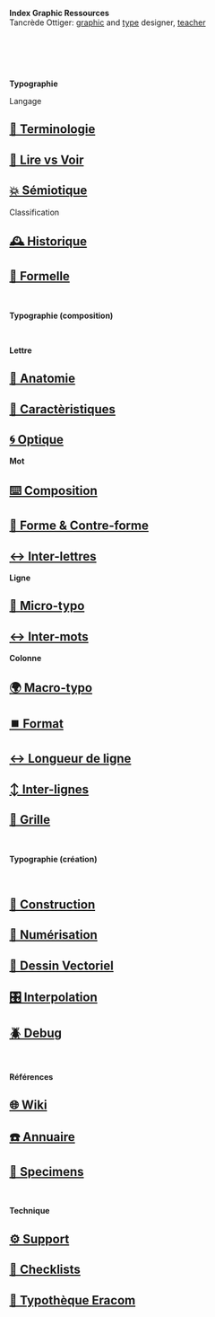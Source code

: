   **Index Graphic Ressources**  
  Tancrède Ottiger: [graphic](https://t-o.studio) and [type](https://t-o.supply) designer, [teacher](https://studioto.github.io)
# &nbsp;

<!---
## [🦚 Index Littérature Visuelle]()
## [💼 Portfolio](Student's projects)
## [⚡ Index Logos]()
## [🐦‍⬛ Index Animations]()
## [🏢 Index Grid Systems]()
## [🔮 Design Theories](/)
## [🔲 Design Gestalt](/)
## [📊 Design Hiérarchies](/)
## [🏗️ Typo Grille](/)
## [🚪 Typothèque Eracom](http://typo.eracom.ch)
--->

**Typographie**

Langage
## [📖 Terminologie]()
## [👀 Lire vs Voir]()
## [💥 Sémiotique](/denote-typeface)
Classification
## [🕰️ Historique](/overview-writing-history)
## [🐚 Formelle](/classify-typefaces)

&nbsp;
&nbsp;

**Typographie (composition)**

&nbsp;
&nbsp;

**Lettre**
## [🔬 Anatomie](/describe-typeface)
## [🧬 Caractèristiques](/parameter-typeface)
## [🌀 Optique](/correct-typeface)
**Mot**
## [⌨️ Composition]()
## [🌙 Forme & Contre-forme]()
## [↔️ Inter-lettres]()
**Ligne**
## [🦠 Micro-typo](/set-typeface)
## [↔️ Inter-mots]()
**Colonne**
## [🌍 Macro-typo](/set-typeface)
## [⏹️ Format]()
## [↔️ Longueur de ligne]()
## [↕️ Inter-lignes]()
## [🔢 Grille]()

&nbsp;
&nbsp;

**Typographie (création)**

&nbsp;
&nbsp;

## [🔨 Construction](/construct-typeface)
## [📸 Numérisation](/digitize-typeface)
## [📐 Dessin Vectoriel](/draw-vectors)
## [🎛️ Interpolation](/interpolate-vectors)
## [🪲 Debug](/debug-typefaces)

&nbsp;
&nbsp;

**Références**

## [🌐 Wiki](/index-graphic-terminology)
## [☎️ Annuaire](/index-designers)
## [🧪 Specimens](/index-specimens)

&nbsp;
&nbsp;

**Technique**

## [⚙️ Support](/support-technology)
## [📝 Checklists](/check-things)
## [🚪 Typothèque Eracom](http://typo.eracom.ch)
